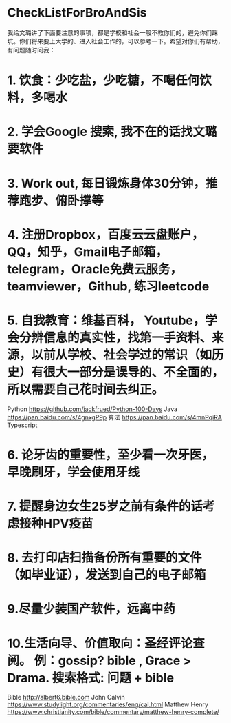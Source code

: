 # CheckListForBroAndSis

我给文璐讲了下面要注意的事项，都是学校和社会一般不教你们的，避免你们踩坑。你们将来要上大学的、进入社会工作的，可以参考一下。希望对你们有帮助，有问题随时问我：

# 1. 饮食：少吃盐，少吃糖，不喝任何饮料，多喝水

# 2. 学会Google 搜索, 我不在的话找文璐要软件

# 3. Work out, 每日锻炼身体30分钟，推荐跑步、俯卧撑等 
# 4. 注册Dropbox，百度云云盘账户，QQ，知乎，Gmail电子邮箱，telegram，Oracle免费云服务，teamviewer，Github, 练习leetcode
 
# 5. 自我教育：维基百科， Youtube，学会分辨信息的真实性，找第一手资料、来源，以前从学校、社会学过的常识（如历史）有很大一部分是误导的、不全面的，所以需要自己花时间去纠正。

Python https://github.com/jackfrued/Python-100-Days
Java
https://pan.baidu.com/s/4gnxgP9p
算法 https://pan.baidu.com/s/4mnPqiRA
Typescript


# 6. 论牙齿的重要性，至少看一次牙医，早晚刷牙，学会使用牙线 
# 7. 提醒身边女生25岁之前有条件的话考虑接种HPV疫苗 
# 8. 去打印店扫描备份所有重要的文件（如毕业证），发送到自己的电子邮箱 
# 9.尽量少装国产软件，远离中药  
# 10.生活向导、价值取向：圣经评论查阅。 例：gossip? bible , Grace > Drama. 搜索格式: 问题 + bible
Bible http://albert6.bible.com
John Calvin
https://www.studylight.org/commentaries/eng/cal.html
Matthew Henry
https://www.christianity.com/bible/commentary/matthew-henry-complete/

